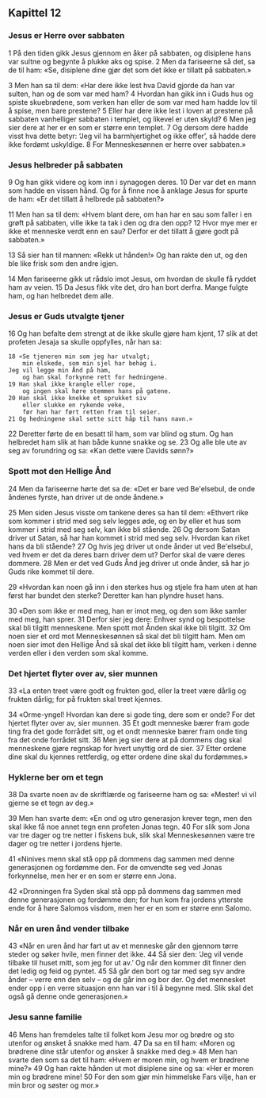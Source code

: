 ## Kapittel 12

### Jesus er Herre over sabbaten

1 På den tiden gikk Jesus gjennom en åker på sabbaten, og disiplene hans var sultne og begynte å plukke aks og spise.
2 Men da fariseerne så det, sa de til ham: «Se, disiplene dine gjør det som det ikke er tillatt på sabbaten.»

3 Men han sa til dem: «Har dere ikke lest hva David gjorde da han var sulten, han og de som var med ham?
4 Hvordan han gikk inn i Guds hus og spiste skuebrødene, som verken han eller de som var med ham hadde lov til å spise, men bare prestene?
5 Eller har dere ikke lest i loven at prestene på sabbaten vanhelliger sabbaten i templet, og likevel er uten skyld?
6 Men jeg sier dere at her er en som er større enn templet.
7 Og dersom dere hadde visst hva dette betyr: ‘Jeg vil ha barmhjertighet og ikke offer’, så hadde dere ikke fordømt uskyldige.
8 For Menneskesønnen er herre over sabbaten.»

### Jesus helbreder på sabbaten

9 Og han gikk videre og kom inn i synagogen deres.
10 Der var det en mann som hadde en vissen hånd. Og for å finne noe å anklage Jesus for spurte de ham: «Er det tillatt å helbrede på sabbaten?»

11 Men han sa til dem: «Hvem blant dere, om han har en sau som faller i en grøft på sabbaten, ville ikke ta tak i den og dra den opp?
12 Hvor mye mer er ikke et menneske verdt enn en sau? Derfor er det tillatt å gjøre godt på sabbaten.»

13 Så sier han til mannen: «Rekk ut hånden!» Og han rakte den ut, og den ble like frisk som den andre igjen.

14 Men fariseerne gikk ut rådslo imot Jesus, om hvordan de skulle få ryddet ham av veien.
15 Da Jesus fikk vite det, dro han bort derfra. Mange fulgte ham, og han helbredet dem alle.

### Jesus er Guds utvalgte tjener

16 Og han befalte dem strengt at de ikke skulle gjøre ham kjent,
17 slik at det profeten Jesaja sa skulle oppfylles, når han sa:

    18 «Se tjeneren min som jeg har utvalgt; 
        min elskede, som min sjel har behag i. 
    Jeg vil legge min Ånd på ham, 
        og han skal forkynne rett for hedningene.
    19 Han skal ikke krangle eller rope, 
        og ingen skal høre stemmen hans på gatene.
    20 Han skal ikke knekke et sprukket siv 
        eller slukke en rykende veke,
        før han har ført retten fram til seier.
    21 Og hedningene skal sette sitt håp til hans navn.»

22 Deretter førte de en besatt til ham, som var blind og stum. Og han helbredet ham slik at han både kunne snakke og se.
23 Og alle ble ute av seg av forundring og sa: «Kan dette være Davids sønn?»

### Spott mot den Hellige Ånd

24 Men da fariseerne hørte det sa de: «Det er bare ved Be'elsebul, de onde åndenes fyrste, han driver ut de onde åndene.»

25 Men siden Jesus visste om tankene deres sa han til dem: «Ethvert rike som kommer i strid med seg selv legges øde, og en by eller et hus som kommer i strid med seg selv, kan ikke bli stående.
26 Og dersom Satan driver ut Satan, så har han kommet i strid med seg selv. Hvordan kan riket hans da bli stående?
27 Og hvis jeg driver ut onde ånder ut ved Be'elsebul, ved hvem er det da deres barn driver dem ut? Derfor skal de være deres dommere.
28 Men er det ved Guds Ånd jeg driver ut onde ånder, så har jo Guds rike kommet til dere.

29 «Hvordan kan noen gå inn i den sterkes hus og stjele fra ham uten at han først har bundet den sterke? Deretter kan han plyndre huset hans.

30 «Den som ikke er med meg, han er imot meg, og den som ikke samler med meg, han sprer.
31 Derfor sier jeg dere: Enhver synd og bespottelse skal bli tilgitt menneskene. Men spott mot Ånden skal ikke bli tilgitt.
32 Om noen sier et ord mot Menneskesønnen så skal det bli tilgitt ham. Men om noen sier imot den Hellige Ånd så skal det ikke bli tilgitt ham, verken i denne verden eller i den verden som skal komme.

### Det hjertet flyter over av, sier munnen

33 «La enten treet være godt og frukten god, eller la treet være dårlig og frukten dårlig; for på frukten skal treet kjennes.

34 «Orme-yngel! Hvordan kan dere si gode ting, dere som er onde? For det hjertet flyter over av, sier munnen.
35 Et godt menneske bærer fram gode ting fra det gode forrådet sitt, og et ondt menneske bærer fram onde ting fra det onde forrådet sitt.
36 Men jeg sier dere at på dommens dag skal menneskene gjøre regnskap for hvert unyttig ord de sier.
37 Etter ordene dine skal du kjennes rettferdig, og etter ordene dine skal du fordømmes.»

### Hyklerne ber om et tegn

38 Da svarte noen av de skriftlærde og fariseerne ham og sa: «Mester! vi vil gjerne se et tegn av deg.»

39 Men han svarte dem: «En ond og utro generasjon krever tegn, men den skal ikke få noe annet tegn enn profeten Jonas tegn.
40 For slik som Jona var tre dager og tre netter i fiskens buk, slik skal Menneskesønnen være tre dager og tre netter i jordens hjerte.

41 «Ninives menn skal stå opp på dommens dag sammen med denne generasjonen og fordømme den. For de omvendte seg ved Jonas forkynnelse, men her er en som er større enn Jona.

42 «Dronningen fra Syden skal stå opp på dommens dag sammen med denne generasjonen og fordømme den; for hun kom fra jordens ytterste ende for å høre Salomos visdom, men her er en som er større enn Salomo.

### Når en uren ånd vender tilbake

43 «Når en uren ånd har fart ut av et menneske går den gjennom tørre steder og søker hvile, men finner det ikke.
44 Så sier den: ‘Jeg vil vende tilbake til huset mitt, som jeg for ut av.’ Og når den kommer dit finner den det ledig og feid og pyntet.
45 Så går den bort og tar med seg syv andre ånder – verre enn den selv – og de går inn og bor der. Og det mennesket ender opp i en verre situasjon enn han var i til å begynne med. Slik skal det også gå denne onde generasjonen.»

### Jesu sanne familie

46 Mens han fremdeles talte til folket kom Jesu mor og brødre og sto utenfor og ønsket å snakke med ham.
47 Da sa en til ham: «Moren og brødrene dine står utenfor og ønsker å snakke med deg.»
48 Men han svarte den som sa det til ham: «Hvem er moren min, og hvem er brødrene mine?»
49 Og han rakte hånden ut mot disiplene sine og sa: «Her er moren min og brødrene mine!
50 For den som gjør min himmelske Fars vilje, han er min bror og søster og mor.»
